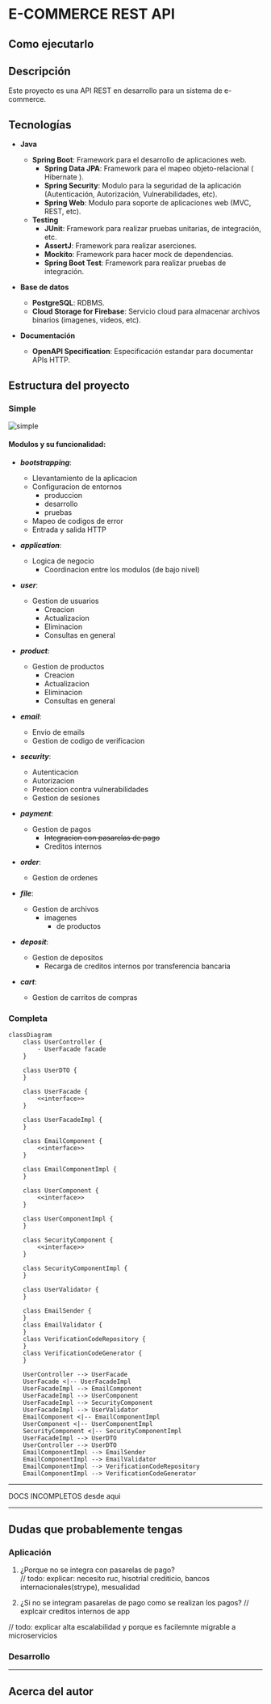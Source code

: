 # E-COMMERCE REST API

## Como ejecutarlo

## Descripción

Este proyecto es una API REST en desarrollo para un sistema de e-commerce.

## Tecnologías

- **Java**
    - **Spring Boot**: Framework para el desarrollo de aplicaciones web.
        - **Spring Data JPA**: Framework para el mapeo objeto-relacional ( Hibernate ).
        - **Spring Security**: Modulo para la seguridad de la aplicación (Autenticación, Autorización, Vulnerabilidades,
          etc).
        - **Spring Web**: Modulo para soporte de aplicaciones web (MVC, REST, etc).
    - **Testing**
        - **JUnit**: Framework para realizar pruebas unitarias, de integración, etc.
        - **AssertJ**: Framework para realizar aserciones.
        - **Mockito**: Framework para hacer mock de dependencias.
        - **Spring Boot Test**: Framework para realizar pruebas de integración.


- **Base de datos**
    - **PostgreSQL**: RDBMS.
    - **Cloud Storage for Firebase**: Servicio cloud para almacenar archivos binarios (imagenes, videos, etc).


- **Documentación**
    - **OpenAPI Specification**: Especificación estandar para documentar APIs HTTP.

## Estructura del proyecto

### Simple

![simple](docs/svg/simple-component-diagram.svg)

#### Modulos y su funcionalidad:

- **_bootstrapping_**:
    - Llevantamiento de la aplicacion
    - Configuracion de entornos
        - produccion
        - desarrollo
        - pruebas
    - Mapeo de codigos de error
    - Entrada y salida HTTP


- **_application_**:
    - Logica de negocio
        - Coordinacion entre los modulos (de bajo nivel)


- **_user_**:
    - Gestion de usuarios
        - Creacion
        - Actualizacion
        - Eliminacion
        - Consultas en general


- **_product_**:
    - Gestion de productos
        - Creacion
        - Actualizacion
        - Eliminacion
        - Consultas en general


- **_email_**:
    - Envio de emails
    - Gestion de codigo de verificacion


- **_security_**:
    - Autenticacion
    - Autorizacion
    - Proteccion contra vulnerabilidades
    - Gestion de sesiones


- **_payment_**:
    - Gestion de pagos
        - ~~Integracion con pasarelas de pago~~
        - Creditos internos

- **_order_**:
    - Gestion de ordenes


- **_file_**:
    - Gestion de archivos
        - imagenes
            - de productos


- **_deposit_**:
    - Gestion de depositos
        - Recarga de creditos internos por transferencia bancaria


- **_cart_**:
    - Gestion de carritos de compras

### Completa

```mermaid
classDiagram
    class UserController {
        - UserFacade facade
    }

    class UserDTO {
    }

    class UserFacade {
        <<interface>>
    }

    class UserFacadeImpl {
    }

    class EmailComponent {
        <<interface>>
    }

    class EmailComponentImpl {
    }

    class UserComponent {
        <<interface>>
    }

    class UserComponentImpl {
    }

    class SecurityComponent {
        <<interface>>
    }

    class SecurityComponentImpl {
    }

    class UserValidator {
    }

    class EmailSender {
    }
    class EmailValidator {
    }
    class VerificationCodeRepository {
    }
    class VerificationCodeGenerator {
    }

    UserController --> UserFacade
    UserFacade <|-- UserFacadeImpl
    UserFacadeImpl --> EmailComponent
    UserFacadeImpl --> UserComponent
    UserFacadeImpl --> SecurityComponent
    UserFacadeImpl --> UserValidator
    EmailComponent <|-- EmailComponentImpl
    UserComponent <|-- UserComponentImpl
    SecurityComponent <|-- SecurityComponentImpl
    UserFacadeImpl --> UserDTO
    UserController --> UserDTO
    EmailComponentImpl --> EmailSender
    EmailComponentImpl --> EmailValidator
    EmailComponentImpl --> VerificationCodeRepository
    EmailComponentImpl --> VerificationCodeGenerator
```

<hr>
DOCS INCOMPLETOS desde aqui
<hr>

## Dudas que probablemente tengas

### Aplicación

1. ¿Porque no se integra con pasarelas de pago?   
   // todo: explicar: necesito ruc, hisotrial crediticio, bancos internacionales(strype), mesualidad

2. ¿Si no se integram pasarelas de pago como se realizan los pagos?
   // explcair creditos internos de app

// todo: explicar alta escalabilidad y porque es facilemnte migrable a microservicios

### Desarrollo

<hr>

## Acerca del autor